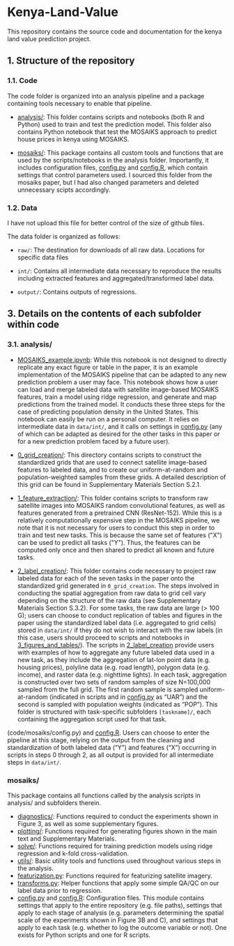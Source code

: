 # Kenya-Land-Value

This repository contains the source code and documentation for the kenya land value prediction project.


## 1. Structure of the repository

### 1.1. Code

The code folder is organized into an analysis pipeline and a package containing tools necessary to enable that pipeline.

- [analysis/](code/analysis): This folder contains scripts and notebooks (both R and Python) used to train and test the prediction model. This folder also contains Python notebook that test the MOSAIKS approach to predict house prices in kenya using MOSAIKS.

- [mosaiks/](code/mosaiks): This package contains all custom tools and functions that are used by the scripts/notebooks in the analysis folder. Importantly, it includes configuration files, [config.py](code/mosaiks/config.py) and [config.R](code/mosaiks/config.R), which contain settings that control parameters used. I sourced this folder from the mosaiks paper, but I had also changed parameters and deleted unnecessary scipts accordingly.
  

### 1.2. Data

I have not upload this file for better control of the size of github files.

The data folder is organized as follows:

- `raw/`: The destination for downloads of all raw data. Locations for specific data files

- `int/`: Contains all intermediate data necessary to reproduce the results including extracted features and aggregated/transformed label data.

- `output/`: Contains outputs of regressions.


## 3. Details on the contents of each subfolder within code

### 3.1. analysis/


- [MOSAIKS_example.ipynb](code/analysis/MOSAIKS_example.ipynb): While this notebook is not designed to directly replicate any exact figure or table in the paper, it is an example implementation of the MOSAIKS pipeline that can be adapted to any new prediction problem a user may face. This notebook shows how a user can load and merge labeled data with satellite image-based MOSAIKS features, train a model using ridge regression, and generate and map predictions from the trained model. It conducts these three steps for the case of predicting population density in the United States. This notebook can easily be run on a personal computer. It relies on intermediate data in `data/int/`, and it calls on settings in [config.py](code/mosaiks/config.py) (any of which can be adapted as desired for the other tasks in this paper or for a new prediction problem faced by a future user).

- [0_grid_creation/](code/analysis/0_grid_creation): This directory contains scripts to construct the standardized grids that are used to connect satellite image-based features to labeled data, and to create our uniform-at-random and population-weighted samples from these grids. A detailed description of this grid can be found in Supplementary Materials Section S.2.1.

- [1_feature_extraction/](code/analysis/1_feature_extraction): This folder contains scripts to transform raw satellite images into MOSAIKS random convolutional features, as well as features generated from a pretrained CNN (ResNet-152). While this is a relatively computationally expensive step in the MOSAIKS pipeline, we note that it is not necessary for users to conduct this step in order to train and test new tasks. This is because the same set of features ("X") can be used to predict all tasks ("Y"). Thus, the features can be computed only once and then shared to predict all known and future tasks.

- [2_label_creation/](code/analysis/2_label_creation): This folder contains code necessary to project raw labeled data for each of the seven tasks in the paper onto the standardized grid generated in `0_grid_creation`. The steps involved in conducting the spatial aggregation from raw data to grid cell vary depending on the structure of the raw data (see Supplementary Materials Section S.3.2). For some tasks, the raw data are large (> 100 G); users can choose to conduct replication of tables and figures in the paper using the standardized label data (i.e. aggregated to grid cells) stored in `data/int/` if they do not wish to interact with the raw labels (in this case, users should proceed to scripts and notebooks in [3_figures_and_tables/](code/analysis/3_figures_and_tables)). The scripts in [2_label_creation](code/analysis/2_label_creation) provide users with examples of how to aggregate any future labeled data used in a new task, as they include the aggregation of lat-lon point data (e.g. housing prices), polyline data (e.g. road length), polygon data (e.g. income), and raster data (e.g. nighttime lights). In each task, aggregation is constructed over two sets of random samples of size N=100,000 sampled from the full grid. The first random sample is sampled uniform-at-random (indicated in scripts and in [config.py](code/mosaiks/config.py) as “UAR”) and the second is sampled with population weights (indicated as “POP”). This folder is structured with task-specific subfolders `[taskname]/`, each containing the aggregation script used for that task.

(code/mosaiks/config.py) and [config.R](code/mosaiks/config.R). Users can choose to enter the pipeline at this stage, relying on the output from the cleaning and standardization of both labeled data (“Y”) and features (“X”) occurring in scripts in steps 0 through 2, as all output is provided for all intermediate steps in `data/int/`.


### mosaiks/

This package contains all functions called by the analysis scripts in analysis/ and subfolders therein.

- [diagnostics/](code/mosaiks/diagnostics): Functions required to conduct the experiments shown in Figure 3, as well as some supplementary figures.
- [plotting/](code/mosaiks/plotting): Functions required for generating figures shown in the main text and Supplementary Materials.
- [solve/](code/mosaiks/solve): Functions required for training prediction models using ridge regression and k-fold cross-validation.
- [utils/](code/mosaiks/utils): Basic utility tools and functions used throughout various steps in the analysis.
- [featurization.py](code/mosaiks/featurization.py): Functions required for featurizing satellite imagery.
- [transforms.py](code/mosaiks/transforms.py): Helper functions that apply some simple QA/QC on our label data prior to regression.
- [config.py](code/mosaiks/config.py) and [config.R](code/mosaiks/config.R): Configuration files. This module contains settings that apply to the entire repository (e.g. file paths), settings that apply to each stage of analysis (e.g. parameters determining the spatial scale of the experiments shown in Figure 3B and C), and settings that apply to each task (e.g. whether to log the outcome variable or not). One exists for Python scripts and one for R scripts.

